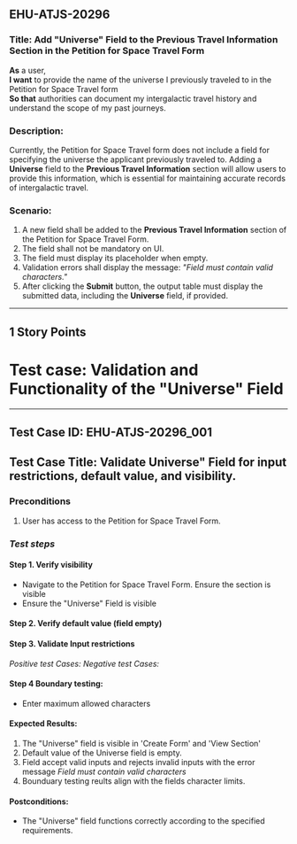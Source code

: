 ## EHU-ATJS-20296

### Title: Add "Universe" Field to the Previous Travel Information Section in the Petition for Space Travel Form

**As** a user,  
**I want** to provide the name of the universe I previously traveled to in the Petition for Space Travel form  
**So that** authorities can document my intergalactic travel history and understand the scope of my past journeys.

### Description:
Currently, the Petition for Space Travel form does not include a field for specifying the universe the applicant previously traveled to. Adding a **Universe** field to the **Previous Travel Information** section will allow users to provide this information, which is essential for maintaining accurate records of intergalactic travel.

### Scenario:
1. A new field shall be added to the **Previous Travel Information** section of the Petition for Space Travel Form.
2. The field shall not be mandatory on UI.
3. The field must display its placeholder when empty.
4. Validation errors shall display the message: *"Field must contain valid characters."*
5. After clicking the **Submit** button, the output table must display the submitted data, including the **Universe** field, if provided.

---

## 1 Story Points

# Test case: Validation and Functionality of the "Universe" Field

---

## Test Case ID: EHU-ATJS-20296_001
## Test Case Title: Validate Universe" Field for input restrictions, default value, and visibility.

### Preconditions
1. User has access to the Petition for Space Travel Form.

### *Test steps*

#### Step 1. Verify visibility
- Navigate to the Petition for Space Travel Form. Ensure the section is visible
- Ensure the "Universe" Field is visible

#### Step 2. Verify default value (field empty)

#### Step 3. Validate Input restrictions
*Positive test Cases:*
*Negative test Cases:*

#### Step 4 Boundary testing:
- Enter maximum allowed characters

#### Expected Results:
1. The "Universe" field is visible in 'Create Form' and 'View Section'
2. Default value of the Universe field is empty.
3. Field accept valid inputs and rejects invalid inputs with the error message *Field must contain valid characters*
4. Bounduary testing reults align with the fields character limits.

#### Postconditions:
 - The "Universe" field functions correctly according to the specified requirements.
